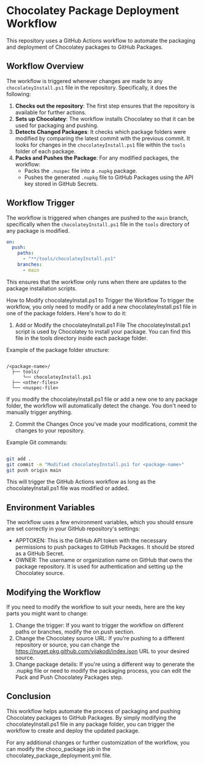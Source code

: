 # Chocolatey Package Deployment Workflow

This repository uses a GitHub Actions workflow to automate the packaging and deployment of Chocolatey packages to GitHub Packages.

## Workflow Overview

The workflow is triggered whenever changes are made to any `chocolateyInstall.ps1` file in the repository. Specifically, it does the following:

1. **Checks out the repository**: The first step ensures that the repository is available for further actions.
2. **Sets up Chocolatey**: The workflow installs Chocolatey so that it can be used for packaging and pushing.
3. **Detects Changed Packages**: It checks which package folders were modified by comparing the latest commit with the previous commit. It looks for changes in the `chocolateyInstall.ps1` file within the `tools` folder of each package.
4. **Packs and Pushes the Package**: For any modified packages, the workflow:
   - Packs the `.nuspec` file into a `.nupkg` package.
   - Pushes the generated `.nupkg` file to GitHub Packages using the API key stored in GitHub Secrets.

## Workflow Trigger

The workflow is triggered when changes are pushed to the `main` branch, specifically when the `chocolateyInstall.ps1` file in the `tools` directory of any package is modified.

```yaml
on:
  push:
    paths:
      - "**/tools/chocolateyInstall.ps1"
    branches:
      - main
```

This ensures that the workflow only runs when there are updates to the package installation scripts.

How to Modify chocolateyInstall.ps1 to Trigger the Workflow
To trigger the workflow, you only need to modify or add a new chocolateyInstall.ps1 file in one of the package folders. Here's how to do it:

1. Add or Modify the chocolateyInstall.ps1 File
The chocolateyInstall.ps1 script is used by Chocolatey to install your package. You can find this file in the tools directory inside each package folder.

Example of the package folder structure:

```php-template

/<package-name>/
  ├── tools/
      └── chocolateyInstall.ps1
  ├── <other-files>
  └── <nuspec-file>
```

If you modify the chocolateyInstall.ps1 file or add a new one to any package folder, the workflow will automatically detect the change. You don't need to manually trigger anything.

2. Commit the Changes
Once you've made your modifications, commit the changes to your repository.

Example Git commands:

```bash

git add .
git commit -m "Modified chocolateyInstall.ps1 for <package-name>"
git push origin main
```

This will trigger the GitHub Actions workflow as long as the chocolateyInstall.ps1 file was modified or added.

## Environment Variables
The workflow uses a few environment variables, which you should ensure are set correctly in your GitHub repository's settings:

 - APPTOKEN: This is the GitHub API token with the necessary permissions to push packages to GitHub Packages. It should be stored as a GitHub Secret.
 - OWNER: The username or organization name on GitHub that owns the package repository. It is used for authentication and setting up the Chocolatey source.

## Modifying the Workflow

If you need to modify the workflow to suit your needs, here are the key parts you might want to change:

   1. Change the trigger: If you want to trigger the workflow on different paths or branches, modify the on.push section.
   2. Change the Chocolatey source URL: If you're pushing to a different repository or source, you can change the https://nuget.pkg.github.com/vijakodi/index.json URL to your desired source.
   3. Change package details: If you're using a different way to generate the .nupkg file or need to modify the packaging process, you can edit the Pack and Push Chocolatey Packages step.

## Conclusion
This workflow helps automate the process of packaging and pushing Chocolatey packages to GitHub Packages. By simply modifying the chocolateyInstall.ps1 file in any package folder, you can trigger the workflow to create and deploy the updated package.

For any additional changes or further customization of the workflow, you can modify the choco_package job in the chocolatey_package_deployment.yml file.

